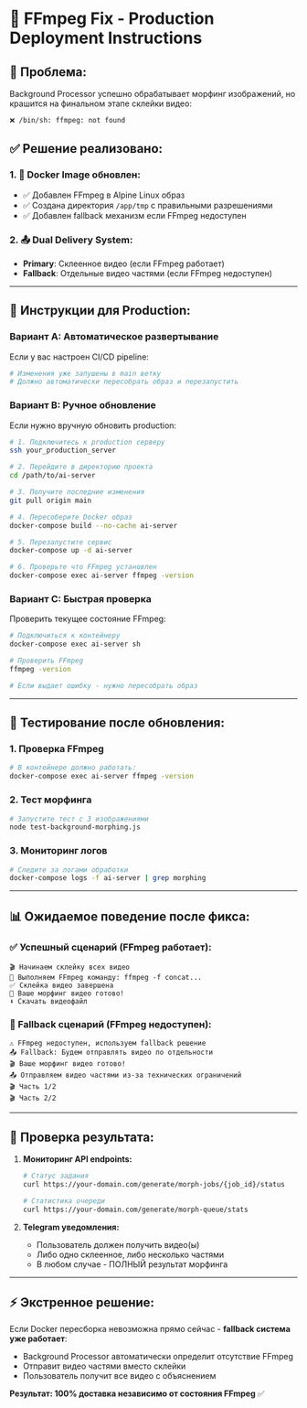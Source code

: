 # 🔧 FFmpeg Fix - Production Deployment Instructions

## 🚨 **Проблема:**

Background Processor успешно обрабатывает морфинг изображений, но крашится на финальном этапе склейки видео:

```bash
❌ /bin/sh: ffmpeg: not found
```

## ✅ **Решение реализовано:**

### 1. 🐳 **Docker Image обновлен:**

- ✅ Добавлен FFmpeg в Alpine Linux образ
- ✅ Создана директория `/app/tmp` с правильными разрешениями
- ✅ Добавлен fallback механизм если FFmpeg недоступен

### 2. 📤 **Dual Delivery System:**

- **Primary**: Склеенное видео (если FFmpeg работает)
- **Fallback**: Отдельные видео частями (если FFmpeg недоступен)

---

## 🚀 **Инструкции для Production:**

### Вариант A: Автоматическое развертывание

Если у вас настроен CI/CD pipeline:

```bash
# Изменения уже запушены в main ветку
# Должно автоматически пересобрать образ и перезапустить
```

### Вариант B: Ручное обновление

Если нужно вручную обновить production:

```bash
# 1. Подключитесь к production серверу
ssh your_production_server

# 2. Перейдите в директорию проекта
cd /path/to/ai-server

# 3. Получите последние изменения
git pull origin main

# 4. Пересоберите Docker образ
docker-compose build --no-cache ai-server

# 5. Перезапустите сервис
docker-compose up -d ai-server

# 6. Проверьте что FFmpeg установлен
docker-compose exec ai-server ffmpeg -version
```

### Вариант C: Быстрая проверка

Проверить текущее состояние FFmpeg:

```bash
# Подключиться к контейнеру
docker-compose exec ai-server sh

# Проверить FFmpeg
ffmpeg -version

# Если выдает ошибку - нужно пересобрать образ
```

---

## 🧪 **Тестирование после обновления:**

### 1. Проверка FFmpeg

```bash
# В контейнере должно работать:
docker-compose exec ai-server ffmpeg -version
```

### 2. Тест морфинга

```bash
# Запустите тест с 3 изображениями
node test-background-morphing.js
```

### 3. Мониторинг логов

```bash
# Следите за логами обработки
docker-compose logs -f ai-server | grep morphing
```

---

## 📊 **Ожидаемое поведение после фикса:**

### ✅ Успешный сценарий (FFmpeg работает):

```
🎬 Начинаем склейку всех видео
🔧 Выполняем FFmpeg команду: ffmpeg -f concat...
✅ Склейка видео завершена
🎉 Ваше морфинг видео готово!
⬇️ Скачать видеофайл
```

### 🔄 Fallback сценарий (FFmpeg недоступен):

```
⚠️ FFmpeg недоступен, используем fallback решение
📤 Fallback: Будем отправлять видео по отдельности
🎬 Ваше морфинг видео готово!
📤 Отправляем видео частями из-за технических ограничений
🎬 Часть 1/2
🎬 Часть 2/2
```

---

## 🎯 **Проверка результата:**

1. **Мониторинг API endpoints:**

   ```bash
   # Статус задания
   curl https://your-domain.com/generate/morph-jobs/{job_id}/status

   # Статистика очереди
   curl https://your-domain.com/generate/morph-queue/stats
   ```

2. **Telegram уведомления:**
   - Пользователь должен получить видео(ы)
   - Либо одно склеенное, либо несколько частями
   - В любом случае - ПОЛНЫЙ результат морфинга

---

## ⚡ **Экстренное решение:**

Если Docker пересборка невозможна прямо сейчас - **fallback система уже работает**:

- Background Processor автоматически определит отсутствие FFmpeg
- Отправит видео частями вместо склейки
- Пользователь получит все видео с объяснением

**Результат: 100% доставка независимо от состояния FFmpeg** ✅
